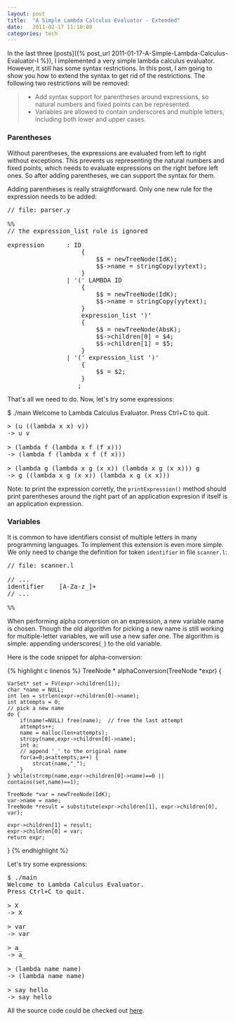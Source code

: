 ```yaml
---
layout: post
title:  "A Simple Lambda Calculus Evaluator - Extended"
date:   2011-02-17 11:10:00
categories: tech
---
```


In the last three [posts]({% post_url 2011-01-17-A-Simple-Lambda-Calculus-Evaluator-I %}), I implemented a very simple lambda calculus evaluator. However, it still has some syntax restrictions. In this post, I am going to show you how to extend the syntax to get rid of the restrictions. The following two restrictions will be removed:

> * Add syntax support for parentheses around expressions, so natural numbers and fixed points can be represented.
> * Variables are allowed to contain underscores and multiple letters, including both lower and upper cases.    


### Parentheses

Without parentheses, the expressions are evaluated from left to right without exceptions. This prevents us representing the natural numbers and fixed points, which needs to evaluate expressions on the right before left ones. So after adding parentheses, we can support the syntax for them.

Adding parentheses is really straightforward. Only one new rule for the expression needs to be added:

<pre class="console">
// file: parser.y

%%
// the expression_list rule is ignored

expression      : ID    
                    {
                        $$ = newTreeNode(IdK);
                        $$->name = stringCopy(yytext);
                    }
                | '(' LAMBDA ID 
                    {
                        $$ = newTreeNode(IdK);
                        $$->name = stringCopy(yytext);
                    } 
                    expression_list ')'
                    {
                        $$ = newTreeNode(AbsK);
                        $$->children[0] = $4;
                        $$->children[1] = $5;
                    }
                | '(' expression_list ')'
                    {
                        $$ = $2;
                    }
                   ;
</pre>

That's all we need to do. Now, let's try some expressions:

$ ./main
Welcome to Lambda Calculus Evaluator.
Press Ctrl+C to quit.

<pre class="console">
> (u ((lambda x x) v))
-> u v

> (lambda f (lambda x f (f x)))
-> (lambda f (lambda x f (f x)))

> (lambda g (lambda x g (x x)) (lambda x g (x x))) g
-> g ((lambda x g (x x)) (lambda x g (x x)))
</pre>

Note: to print the expression corretly, the `printExpression()` method should print parentheses around the right part of an application expresion if itself is an application expression.

### Variables

It is common to have identifiers consist of multiple letters in many programming languages. To implement this extension is even more simple. We only need to change the definition for token `identifier` in file `scanner.l`:

<pre class="console">
// file: scanner.l

// ...
identifier    [A-Za-z_]+
// ...

%%
</pre>

When performing alpha conversion on an expression, a new variable name is chosen. Though the old algorithm for picking a new name is still working for multiple-letter variables, we will use a new safer one. The algorithm is simple: appending underscores(`_`) to the old variable.

Here is the code snippet for alpha-conversion:

{% highlight c linenos %}
TreeNode * alphaConversion(TreeNode *expr) {

    VarSet* set = FV(expr->children[1]);
    char *name = NULL;
    int len = strlen(expr->children[0]->name);
    int attempts = 0;
    // pick a new name
    do {
        if(name!=NULL) free(name);  // free the last attempt
        attempts++;
        name = malloc(len+attempts);
        strcpy(name,expr->children[0]->name);
        int a;
        // append '_' to the original name
        for(a=0;a<attempts;a++) { 
            strcat(name,"_");
        }
    } while(strcmp(name,expr->children[0]->name)==0 || contains(set,name)==1);

    TreeNode *var = newTreeNode(IdK);
    var->name = name;
    TreeNode *result = substitute(expr->children[1], expr->children[0], var);

    expr->children[1] = result;
    expr->children[0] = var;
    return expr;
}
{% endhighlight %}

Let's try some expressions:

<pre class="console">
$ ./main
Welcome to Lambda Calculus Evaluator.
Press Ctrl+C to quit.

> X
-> X

> var
-> var

> a_
-> a_

> (lambda name name)
-> (lambda name name)

> say hello
-> say hello
</pre>

All the source code could be checked out [here](https://github.com/magic003/lambda_calculus_evaluator).
